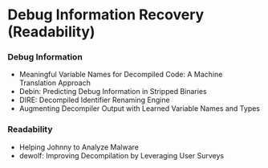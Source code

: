 # Debug Information Recovery (Readability)

### Debug Information

- Meaningful Variable Names for Decompiled Code: A Machine Translation Approach
- Debin: Predicting Debug Information in Stripped Binaries
- DIRE: Decompiled Identifier Renaming Engine
- Augmenting Decompiler Output with Learned Variable Names and Types

### Readability

- Helping Johnny to Analyze Malware
- dewolf: Improving Decompilation by Leveraging User Surveys
